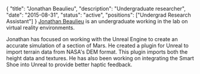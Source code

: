 {
	"title": "Jonathan Beaulieu",
	"description": "Undergraduate researcher",
	"date": "2015-08-31",
	"status": "active",
	"positions": ["Undergrad Research Assistant"]
}
[Jonathan Beaulieu](http://www.d.umn.edu/~beau0307) is an undergraduate working in the lab on virtual reality environments.

Jonathan has focused on working with the Unreal Engine to create an accurate simulation of a section of Mars. He created a plugin for Unreal to import terrain data from NASA's DEM format. This plugin imports both the height data and textures. He has also been working on integrating the Smart Shoe into Unreal to provide better haptic feedback.
